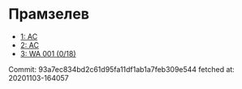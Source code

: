 # Прамзелев
- [1: AC](1.md)
- [2: AC](2.md)
- [3: WA 001 (0/18)](3.md)

Commit: 93a7ec834bd2c61d95fa11df1ab1a7feb309e544
 fetched at: 20201103-164057
